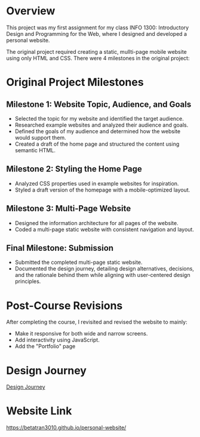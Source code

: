 # Overview
This project was my first assignment for my class INFO 1300: Introductory Design and Programming for the Web, where I designed and developed a personal website. 

The original project required creating a static, mullti-page mobile website using only HTML and CSS. There were 4 milestones in the original project: 

# Original Project Milestones
## Milestone 1: Website Topic, Audience, and Goals 
- Selected the topic for my website and identified the target audience.
- Researched example websites and analyzed their audience and goals. 
- Defined the goals of my audience and determined how the website would support them.
- Created a draft of the home page and structured the content using semantic HTML.

## Milestone 2: Styling the Home Page 
- Analyzed CSS properties used in example websites for inspiration.
- Styled a draft version of the homepage with a mobile-optimized layout. 

## Milestone 3: Multi-Page Website
- Designed the information architecture for all pages of the website.
- Coded a multi-page static website with consistent navigation and layout.

## Final Milestone: Submission
- Submitted the completed multi-page static website. 
- Documented the design journey, detailing design alternatives, decisions, and the rationale behind them while aligning with user-centered design principles.

# Post-Course Revisions
After completing the course, I revisited and revised the website to mainly:
- Make it responsive for both wide and narrow screens.
- Add interactivity using JavaScript.
- Add the "Portfolio" page

# Design Journey
[Design Journey](design-plan/design-journey.md)

# Website Link 
<https://betatran3010.github.io/personal-website/>